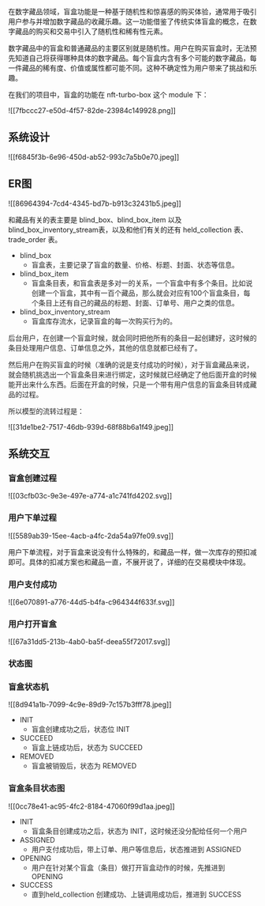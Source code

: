 在数字藏品领域，盲盒功能是一种基于随机性和惊喜感的购买体验，通常用于吸引用户参与并增加数字藏品的收藏乐趣。这一功能借鉴了传统实体盲盒的概念，在数字藏品的购买和交易中引入了随机性和稀有性元素。



数字藏品中的盲盒和普通藏品的主要区别就是随机性。用户在购买盲盒时，无法预先知道自己将获得哪种具体的数字藏品。每个盲盒内含有多个可能的数字藏品，每一件藏品的稀有度、价值或属性都可能不同。这种不确定性为用户带来了挑战和乐趣。



在我们的项目中，盲盒的功能在 nft-turbo-box 这个 module 下：



![[7fbccc27-e50d-4f57-82de-23984c149928.png]]

## 系统设计


![[f6845f3b-6e96-450d-ab52-993c7a5b0e70.jpeg]]



## ER图
![[86964394-7cd4-4345-bd7b-b913c32431b5.jpeg]]



和藏品有关的表主要是 blind_box、blind_box_item 以及 blind_box_inventory_stream表，以及和他们有关的还有 held_collection 表、trade_order 表。

<font style="color:rgb(38, 38, 38);"></font>

+ <font style="color:rgb(38, 38, 38);">blind_box</font>
    - <font style="color:rgb(38, 38, 38);">盲盒表，主要记录了盲盒的数量、价格、标题、封面、状态等信息。</font>
+ <font style="color:rgb(38, 38, 38);">blind_box_item</font>
    - <font style="color:rgb(38, 38, 38);">盲盒条目表，和盲盒表是多对一的关系，一个盲盒中有多个条目。比如说创建一个盲盒，其中有一百个藏品，那么就会对应有100个盲盒条目，每个条目上还有自己的藏品的标题、封面、订单号、用户之类的信息。</font>
+ <font style="color:rgb(38, 38, 38);">blind_box_inventory_stream</font>
    - <font style="color:rgb(38, 38, 38);">盲盒库存流水，记录盲盒的每一次购买行为的。</font>

<font style="color:rgb(38, 38, 38);"></font>

<font style="color:rgb(38, 38, 38);">后台用户，在创建一个盲盒时候，就会同时把他所有的条目一起创建好，这时候的条目处理用户信息、订单信息之外，其他的信息就都已经有了。</font>

<font style="color:rgb(38, 38, 38);"></font>

<font style="color:rgb(38, 38, 38);">然后用户在购买盲盒的时候（准确的说是支付成功的时候），对于盲盒藏品来说，就会随机挑选出一个盲盒条目来进行绑定，这时候就已经确定了他后面开盒的时候能开出来什么东西。后面在开盒的时候，只是一个带有用户信息的盲盒条目转成藏品的过程。</font>

<font style="color:rgb(38, 38, 38);"></font>

<font style="color:rgb(38, 38, 38);">所以模型的流转过程是：</font>

<font style="color:rgb(38, 38, 38);"></font>

![[31de1be2-7517-46db-939d-68f88b6a1f49.jpeg]]



## 系统交互
### 盲盒创建过程
![[03cfb03c-9e3e-497e-a774-a1c741fd4202.svg]]

### 用户下单过程
![[5589ab39-15ee-4acb-a4fc-2da54a97fe09.svg]]

用户下单流程，对于盲盒来说没有什么特殊的，和藏品一样，做一次库存的预扣减即可。具体的扣减方案也和藏品一直，不展开说了，详细的在交易模块中体现。

### 用户支付成功
![[6e070891-a776-44d5-b4fa-c964344f633f.svg]]

### 用户打开盲盒
![[67a31dd5-213b-4ab0-ba5f-deea55f72017.svg]]

### 状态图
### 盲盒状态机
![[8d941a1b-7099-4c9e-89d9-7c157b3fff78.jpeg]]

+ <font style="color:rgb(38, 38, 38);">INIT</font>
    - <font style="color:rgb(38, 38, 38);">盲盒创建成功之后，状态位 INIT</font>
+ <font style="color:rgb(38, 38, 38);">SUCCEED</font>
    - <font style="color:rgb(38, 38, 38);">盲盒上链成功后，状态为 SUCCEED</font>
+ <font style="color:rgb(38, 38, 38);">REMOVED</font>
    - <font style="color:rgb(38, 38, 38);">盲盒被销毁后，状态为 REMOVED</font>

### <font style="color:rgb(38, 38, 38);">盲盒条目状态图</font>
![[0cc78e41-ac95-4fc2-8184-47060f99d1aa.jpeg]]

+ <font style="color:rgb(38, 38, 38);">INIT</font>
    - <font style="color:rgb(38, 38, 38);">盲盒条目创建成功之后，状态为 INIT，这时候还没分配给任何一个用户</font>
+ <font style="color:rgb(38, 38, 38);">ASSIGNED</font>
    - <font style="color:rgb(38, 38, 38);">用户支付成功后，带上订单、用户等信息后，状态推进到 ASSIGNED</font>
+ <font style="color:rgb(38, 38, 38);">OPENING</font>
    - <font style="color:rgb(38, 38, 38);">用户在针对某个盲盒（条目）做打开盲盒动作的时候，先推进到 OPENING</font>
+ <font style="color:rgb(38, 38, 38);">SUCCESS</font>
    - <font style="color:rgb(38, 38, 38);">直到held_collection 创建成功、上链调用成功后，推进到 SUCCESS</font>

